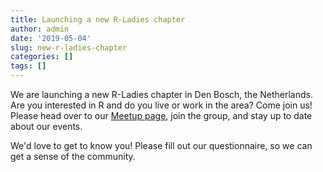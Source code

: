 ```yaml
---
title: Launching a new R-Ladies chapter
author: admin
date: '2019-05-04'
slug: new-r-ladies-chapter
categories: []
tags: []
---
```


We are launching a new R-Ladies chapter in Den Bosch, the Netherlands. Are you interested in R and do you live or work in the area? Come join us! Please head over to our [Meetup page](https://www.meetup.com/R-Ladies-Den-Bosch/), join the group, and stay up to date about our events.

We'd love to get to know you! Please fill out our questionnaire, so we can get a sense of the community.
